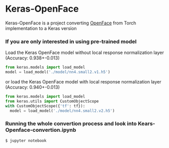 # Keras-OpenFace

Keras-OpenFace is a project converting [OpenFace](https://github.com/cmusatyalab/openface) from Torch implementation to a Keras version 

### If you are only interested in using pre-trained model
Load the Keras OpenFace model without local response normalization layer (Accuracy: 0.938+-0.013)
```python
from keras.models import load_model
model = load_model('./model/nn4.small2.v1.h5')
```
or load the Keras OpenFace model with local response normalization layer (Accuracy: 0.940+-0.013)
```python
from keras.models import load_model
from keras.utils import CustomObjectScope
with CustomObjectScope({'tf': tf}):
  model = load_model('./model/nn4.small2.v2.h5')
```
### Running the whole convertion process and look into Kears-Openface-convertion.ipynb
```
$ jupyter notebook
```
